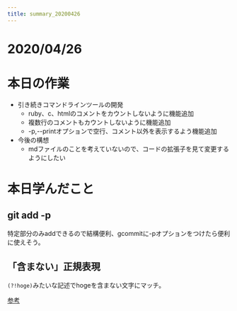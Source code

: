 ```yaml
---
title: summary_20200426
---
```



# 2020/04/26

# 本日の作業

- 引き続きコマンドラインツールの開発  
  - ruby、c、htmlのコメントをカウントしないように機能追加  
  - 複数行のコメントもカウントしないように機能追加  
  - -p,--printオプションで空行、コメント以外を表示するよう機能追加  
- 今後の構想  
  - mdファイルのことを考えていないので、コードの拡張子を見て変更するようにしたい  

# 本日学んだこと

## git add -p

特定部分のみaddできるので結構便利、gcommitに-pオプションをつけたら便利に使えそう。  

## 「含まない」正規表現

`(?!hoge)`みたいな記述でhogeを含まない文字にマッチ。  

[参考](https://uxmilk.jp/50674)  
